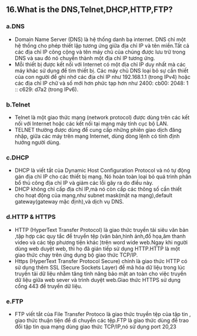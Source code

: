 ## 16.What is the DNS,Telnet,DHCP,HTTP,FTP? ##
### a.DNS ###
- Domain Name Server (DNS) là hệ thống danh bạ internet. DNS chỉ một hệ thống cho phép thiết lập tương ứng giữa địa chỉ IP và tên miền.Tất cả các địa chỉ IP công cộng và tên máy chủ của chúng được lưu trữ trong DNS và sau đó nó chuyển thành một địa chỉ IP tương ứng.
- Mỗi thiết bị được kết nối với Internet có một địa chỉ IP duy nhất mà các máy khác sử dụng để tìm thiết bị. Các máy chủ DNS loại bỏ sự cần thiết của con người để ghi nhớ các địa chỉ IP như 192.168.1.1 (trong IPv4) hoặc các địa chỉ IP chữ và số mới hơn phức tạp hơn như 2400: cb00: 2048: 1 :: c629: d7a2 (trong IPv6).
### b.Telnet ###
- Telnet là một giao thức mạng (network protocol) được dùng trên các kết nối với Internet hoặc các kết nối tại mạng máy tính cục bộ LAN.
- TELNET thường được dùng để cung cấp những phiên giao dịch đăng nhập, giữa các máy trên mạng Internet, dùng dòng lệnh có tính định hướng người dùng.
### c.DHCP ### 
- DHCP  là viết tắt của Dynamic Host Configuration Protocol và nó tự động gán địa chỉ IP cho các thiết bị mạng. Nó hoàn toàn loại bỏ quá trình phân bổ thủ công địa chỉ IP và giảm các lỗi gây ra do điều này.
- DHCP không chỉ cấp địa chỉ IP,mà nó còn cấp các thông số cần thiết cho hoạt động của mạng,như subnet mask(mặt nạ mạng),default gateway(gateway mặc định),và dịch vụ DNS.
### d.HTTP & HTTPS ### 
- HTTP (HyperText Transfer Protocol) là giao thức truyền tải siêu văn bản ,tập hợp các quy tắc để truyền tệp (văn bản,hình ảnh,đồ họa,âm thanh video và các tệp phương tiện khác )trên word wide web.Ngay khi người dùng web duyệt web, thì họ đã gián tiếp sử dụng HTTP.HTTP là một giao thức chạy trên ứng dụng bộ giao thức TCP/IP.
- Https (HyperText Transfer Protocol Secure) chính là giao thức HTTP có sử dụng thêm SSL (Secure Sockets Layer) để mã hóa dữ liệu trong lúc truyền tải dữ liệu nhằm tăng tính năng bảo mật an toàn cho việc truyền dữ liệu giữa web sever và trình duyệt web.Giao thức HTTPS sử dụng cổng 443 để truyền dữ liệu.
### e.FTP ###
- FTP viết tắt của File Transfer Protoco là giao thức truyền tệp của tập tin , giao thức thuận tiện để di chuyển các tệp.FTP là giao thức dùng để trao đổi tập tin qua mạng dùng giao thức TCP/IP,nó sử dụng port 20,23